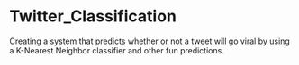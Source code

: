 # Twitter_Classification
Creating a system that predicts whether or not a tweet will go viral by using a K-Nearest Neighbor classifier and other fun predictions. 
